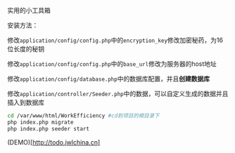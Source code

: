 实用的小工具箱

安装方法：

修改`application/config/config.php`中的`encryption_key`修改加密秘药，为16位长度的秘钥

修改`application/config/config.php`中的`base_url`修改为服务器的host地址

修改`application/config/database.php`中的数据库配置，并且**创建数据库**

修改`application/controller/Seeder.php`中的数据，可以自定义生成的数据并且插入到数据库

``` bash
cd /var/www/html/WorkEfficiency #cd到项目的根目录下
php index.php migrate
php index.php seeder start
```

(DEMO)[http://todo.jwlchina.cn]